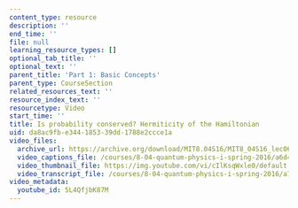 ```yaml
---
content_type: resource
description: ''
end_time: ''
file: null
learning_resource_types: []
optional_tab_title: ''
optional_text: ''
parent_title: 'Part 1: Basic Concepts'
parent_type: CourseSection
related_resources_text: ''
resource_index_text: ''
resourcetype: Video
start_time: ''
title: Is probability conserved? Hermiticity of the Hamiltonian
uid: da8ac9fb-e344-1853-39dd-1788e2ccce1a
video_files:
  archive_url: https://archive.org/download/MIT8.04S16/MIT8_04S16_lec06_s2_300k.mp4
  video_captions_file: /courses/8-04-quantum-physics-i-spring-2016/a6d4dd7b757b5b70b1f9681478ca79ba_5L4QfjbK87M.vtt
  video_thumbnail_file: https://img.youtube.com/vi/cIlKsqWxle0/default.jpg
  video_transcript_file: /courses/8-04-quantum-physics-i-spring-2016/a7a20a1ed427850176aa02b66d95d743_5L4QfjbK87M.pdf
video_metadata:
  youtube_id: 5L4QfjbK87M
---
```


